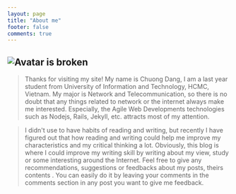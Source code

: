 ```yaml
---
layout: page
title: "About me"
footer: false
comments: true
---
```



![Avatar is broken](/images/bio-photo-alt.jpg "Avatar")
---

>Thanks for visiting my site! My name is Chuong Dang, I am a last year student from University of Information and Technology, HCMC, Vietnam. My major is Network and Telecommunication, so there is no doubt that any things related to network or the internet always make me interested. Especially, the Agile Web Developments technologies such as Nodejs, Rails, Jekyll, etc. attracts most of my attention.

>I didn't use to have habits of reading and writing, but recently I have figured out that how reading and writing could help me improve my characteristics and my critical thinking a lot. Obviously, this blog is where I could improve my writing skill by writing about my view, study or some interesting around the Internet. Feel free to give any recommendations, suggestions or feedbacks about my posts, theirs contents . You can easily do it by leaving your comments in the comments section in any post you want to give me feedback.


